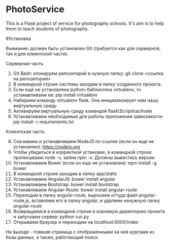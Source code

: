 # PhotoService

This is a Flask project of service for photography schools. It's aim is to help them to teach students of photography.

#Установка

Внимание: должен быть установлен Git (требуется как для серверной, так и для клиентской части).

Серверная часть

1. Git Bash: клонируем репозиторий в нужную папку: git clone <ссылка на репозиторий>
2. В командной строке системы заходим в папку созданного проекта.
3. Если еще не установлена python-библиотека virtualenv, то устанавливаем ее: pip install virtualenv
4. Набираем команду virtualenv flask. Она инициализирует нам нашу виртуальную среду.
5. Активируем виртуальную среду командой flask\Scripts\activate
6. Устанавливаем необходимые для работы приложения зависимости: pip install -r requirements.txt

Клиентская часть

8. Скачиваем и устанавливаем NodeJS по ссылке (если он еще не установлен): https://nodejs.org
9. Чтобы убедиться в корректной установке, в командной строке прописываем node -v, затем npm -v. Должны вывестись версии.
10. Устанавливаем Bower (если он еще не установлен): npm install -g bower
11. В командной строке заходим в папку app/static
12. Устанавливаем AngularJS: bower install angular
13. Устанавливаем Bootstrap: bower install bootstrap
14. Устанавливаем Angular-Route: bower install angular-route
15. Переходим в папку angular-route, вырезаем оттуда файл angular-route.js, вставляем его в папку angular, и удаляем ненужную папку angular-route 
16. Возвращаемся в командной строке в корневую директорию проекта и запускаем сервер: python run.py
17. Открываем браузер и переходим на localhost:5000/index

На выходе - главная страница с отображенными на ней курсами из базы данных, а также, работающий поиск.
